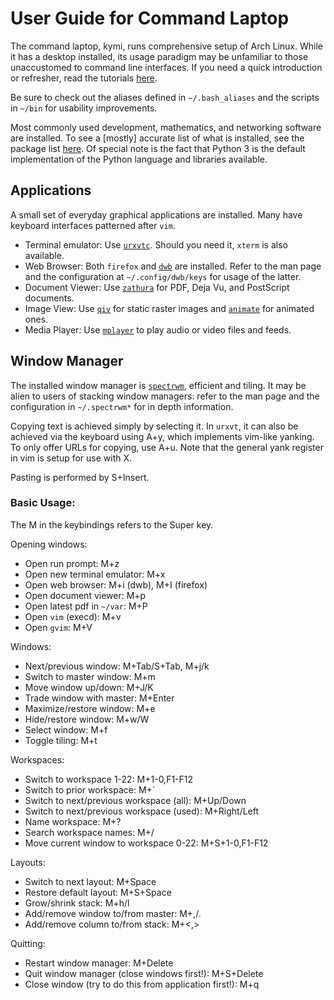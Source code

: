 User Guide for Command Laptop
=============================
The command laptop, kymi, runs comprehensive setup of Arch Linux.
While it has a desktop installed, its usage paradigm may be unfamiliar to those unaccustomed to command line interfaces.
If you need a quick introduction or refresher, read the tutorials [here](http://linuxcommand.org/).

Be sure to check out the aliases defined in `~/.bash_aliases` and the scripts in `~/bin` for usability improvements.

Most commonly used development, mathematics, and networking software are installed.
To see a [mostly] accurate list of what is installed, see the package list [here](https://github.com/egan/dotfiles/blob/master/pacman.txt).
Of special note is the fact that Python 3 is the default implementation of the Python language and libraries available.

Applications
------------
A small set of everyday graphical applications are installed.
Many have keyboard interfaces patterned after `vim`.

* Terminal emulator: Use [`urxvtc`](http://software.schmorp.de/pkg/rxvt-unicode.html). Should you need it, `xterm` is also available.
* Web Browser: Both `firefox` and [`dwb`](http://portix.bitbucket.org/dwb/) are installed. Refer to the man page and the configuration at `~/.config/dwb/keys` for usage of the latter.
* Document Viewer: Use [`zathura`](http://pwmt.org/projects/zathura/) for PDF, Deja Vu, and PostScript documents.
* Image View: Use [`qiv`](http://spiegl.de/qiv/) for static raster images and [`animate`](http://www.imagemagick.org/script/animate.php) for animated ones.
* Media Player: Use [`mplayer`](http://www.mplayerhq.hu) to play audio or video files and feeds.

Window Manager
--------------
The installed window manager is [`spectrwm`](https://github.com/conformal/spectrwm/wiki), efficient and tiling.
It may be alien to users of stacking window managers: refer to the man page and the configuration in `~/.spectrwm*` for in depth information.

Copying text is achieved simply by selecting it.
In `urxvt`, it can also be achieved via the keyboard using A+y, which implements vim-like yanking.
To only offer URLs for copying, use A+u.
Note that the general yank register in vim is setup for use with X.

Pasting is performed by S+Insert.

### Basic Usage:
The M in the keybindings refers to the Super key.

Opening windows:
* Open run prompt: M+z
* Open new terminal emulator: M+x
* Open web browser: M+i (dwb), M+I (firefox)
* Open document viewer: M+p
* Open latest pdf in `~/var`: M+P
* Open `vim` (execd): M+v
* Open `gvim`: M+V

Windows:
* Next/previous window: M+Tab/S+Tab, M+j/k
* Switch to master window: M+m
* Move window up/down: M+J/K
* Trade window with master: M+Enter
* Maximize/restore window: M+e
* Hide/restore window: M+w/W
* Select window: M+f
* Toggle tiling: M+t

Workspaces:
* Switch to workspace 1-22: M+1-0,F1-F12
* Switch to prior workspace: M+\`
* Switch to next/previous workspace (all): M+Up/Down
* Switch to next/previous workspace (used): M+Right/Left
* Name workspace: M+?
* Search workspace names: M+/
* Move current window to workspace 0-22: M+S+1-0,F1-F12

Layouts:
* Switch to next layout: M+Space
* Restore default layout: M+S+Space
* Grow/shrink stack: M+h/l
* Add/remove window to/from master: M+,/.
* Add/remove column to/from stack: M+<,>

Quitting:
* Restart window manager: M+Delete
* Quit window manager (close windows first!): M+S+Delete
* Close window (try to do this from application first!): M+q
